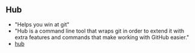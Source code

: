 ## Hub

- "Helps you win at git"
- "Hub is a command line tool that wraps git in order to extend it with extra features and commands that make working with GitHub easier."
- [hub](https://hub.github.com/)
